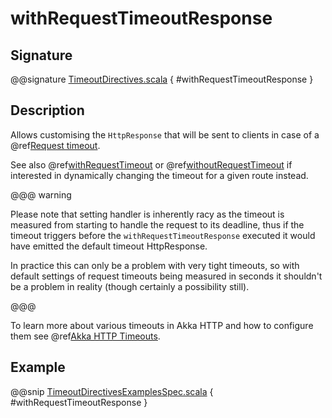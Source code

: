 # withRequestTimeoutResponse

## Signature

@@signature [TimeoutDirectives.scala](../../../../../../../../../akka-http/src/main/scala/akka/http/scaladsl/server/directives/TimeoutDirectives.scala) { #withRequestTimeoutResponse }

## Description

Allows customising the `HttpResponse` that will be sent to clients in case of a @ref[Request timeout](../../../common/timeouts.md#request-timeout).

See also @ref[withRequestTimeout](withRequestTimeout.md) or @ref[withoutRequestTimeout](withoutRequestTimeout.md) if interested in dynamically changing the timeout
for a given route instead.

@@@ warning

Please note that setting handler is inherently racy as the timeout is measured from starting to handle the request
to its deadline, thus if the timeout triggers before the `withRequestTimeoutResponse` executed it would have emitted
the default timeout HttpResponse.

In practice this can only be a problem with very tight timeouts, so with default settings
of request timeouts being measured in seconds it shouldn't be a problem in reality (though certainly a possibility still).

@@@

To learn more about various timeouts in Akka HTTP and how to configure them see @ref[Akka HTTP Timeouts](../../../common/timeouts.md).

## Example

@@snip [TimeoutDirectivesExamplesSpec.scala](../../../../../../../test/scala/docs/http/scaladsl/server/directives/TimeoutDirectivesExamplesSpec.scala) { #withRequestTimeoutResponse }
